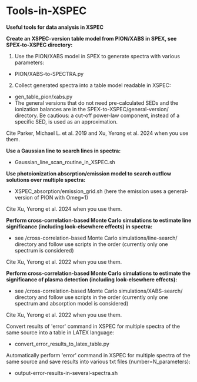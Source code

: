 # Tools-in-XSPEC
**Useful tools for data analysis in XSPEC**

**Create an XSPEC-version table model from PION/XABS in SPEX, see SPEX-to-XSPEC directory:**

1. Use the PION/XABS model in SPEX to generate spectra with various parameters:
- PION/XABS-to-SPECTRA.py
2. Collect generated spectra into a table model readable in XSPEC:
- gen_table_pion/xabs.py
- The general versions that do not need pre-calculated SEDs and the ionization balances are in the SPEX-to-XSPEC/general-version/ directory. Be cautious: a cut-off power-law component, instead of a specific SED, is used as an approximation.

Cite Parker, Michael L. et al. 2019 and Xu, Yerong et al. 2024 when you use them.



**Use a Gaussian line to search lines in spectra:**

- Gaussian_line_scan_routine_in_XSPEC.sh

**Use photoionization absorption/emission model to search outflow solutions over multiple spectra:**

- XSPEC_absorption/emission_grid.sh (here the emission uses a general-version of PION with Omeg=1)

Cite Xu, Yerong et al. 2024 when you use them.


**Perform cross-correlation-based Monte Carlo simulations to estimate line significance (including look-elsewhere effects) in spectra:**

- see /cross-correlation-based Monte Carlo simulations/line-search/ directory and follow use scripts in the order (currently only one spectrum is considered)

Cite Xu, Yerong et al. 2022 when you use them.

**Perform cross-correlation-based Monte Carlo simulations to estimate the significance of plasma detection (including look-elsewhere effects):**

- see /cross-correlation-based Monte Carlo simulations/XABS-search/ directory and follow use scripts in the order (currently only one spectrum and absorption model is considered)

Cite Xu, Yerong et al. 2022 when you use them.



Convert results of 'error' command in XSPEC for multiple spectra of the same source into a table in LATEX language:

- convert_error_results_to_latex_table.py

Automatically perform 'error' command in XSPEC for multiple spectra of the same source and save results into various txt files (number=N_parameters): 

- output-error-results-in-several-spectra.sh
